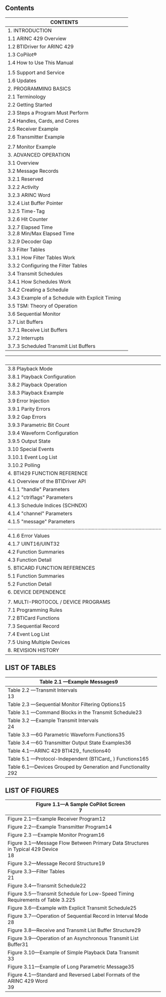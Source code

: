 ## <span id="page-0-0"></span>Contents

| CONTENTS                                         |  |
|--------------------------------------------------|--|
| 1. INTRODUCTION                                  |  |
| 1.1 ARINC 429 Overview                           |  |
| 1.2 BTIDriver for ARINC 429                      |  |
| 1.3 CoPilot®                                     |  |
| 1.4   How to Use This Manual                     |  |
|                                                  |  |
| 1.5 Support and Service                          |  |
| 1.6 Updates                                      |  |
| 2. PROGRAMMING BASICS                            |  |
| 2.1 Terminology                                  |  |
| 2.2 Getting Started                              |  |
| 2.3 Steps a Program Must Perform                 |  |
| 2.4 Handles, Cards, and Cores                    |  |
| 2.5 Receiver Example                             |  |
| 2.6 Transmitter Example                          |  |
|                                                  |  |
| 2.7 Monitor Example                              |  |
| 3. ADVANCED OPERATION                            |  |
| 3.1 Overview                                     |  |
| 3.2 Message Records                              |  |
| 3.2.1 Reserved                                   |  |
| 3.2.2 Activity                                   |  |
| 3.2.3 ARINC Word                                 |  |
| 3.2.4 List Buffer Pointer                        |  |
| 3.2.5 Time-Tag                                   |  |
| 3.2.6 Hit Counter                                |  |
| 3.2.7 Elapsed Time<br>3.2.8 Min/Max Elapsed Time |  |
| 3.2.9 Decoder Gap                                |  |
| 3.3 Filter Tables                                |  |
| 3.3.1 How Filter Tables Work                     |  |
| 3.3.2 Configuring the Filter Tables              |  |
| 3.4 Transmit Schedules                           |  |
| 3.4.1 How Schedules Work                         |  |
| 3.4.2 Creating a Schedule                        |  |
| 3.4.3 Example of a Schedule with Explicit Timing |  |
| 3.5 TSM: Theory of Operation                     |  |
| 3.6 Sequential Monitor                           |  |
| 3.7 List Buffers                                 |  |
| 3.7.1 Receive List Buffers                       |  |
| 3.7.2 Interrupts                                 |  |
| 3.7.3 Scheduled Transmit List Buffers            |  |

| 3.7.4 Asynchronous Transmit List Buffers                                                                                                                                       |  |
|--------------------------------------------------------------------------------------------------------------------------------------------------------------------------------|--|
| 3.8 Playback Mode                                                                                                                                                              |  |
| 3.8.1 Playback Configuration                                                                                                                                                   |  |
| 3.8.2 Playback Operation                                                                                                                                                       |  |
| 3.8.3 Playback Example                                                                                                                                                         |  |
| 3.9 Error Injection                                                                                                                                                            |  |
| 3.9.1 Parity Errors                                                                                                                                                            |  |
| 3.9.2 Gap Errors                                                                                                                                                               |  |
| 3.9.3 Parametric Bit Count                                                                                                                                                     |  |
| 3.9.4 Waveform Configuration                                                                                                                                                   |  |
| 3.9.5 Output State                                                                                                                                                             |  |
| 3.10 Special Events                                                                                                                                                            |  |
| 3.10.1 Event Log List                                                                                                                                                          |  |
| 3.10.2 Polling                                                                                                                                                                 |  |
| 4. BTI429 FUNCTION REFERENCE                                                                                                                                                   |  |
| 4.1 Overview of the BTIDriver API                                                                                                                                              |  |
| 4.1.1 "handle" Parameters                                                                                                                                                      |  |
| 4.1.2 "ctriflags" Parameters                                                                                                                                                   |  |
| 4.1.3 Schedule Indices (SCHNDX)                                                                                                                                                |  |
| 4.1.4 "channel" Parameters                                                                                                                                                     |  |
| 4.1.5 "message" Parameters ……………………………………………………………………………………………………………………………………………………………………………………………………………………………………………………………………………………………………………………………………………………………………………………………………… |  |
| 4.1.6 Error Values                                                                                                                                                             |  |
| 4.1.7 UINT16/UINT32                                                                                                                                                            |  |
| 4.2 Function Summaries                                                                                                                                                         |  |
| 4.3 Function Detail                                                                                                                                                            |  |
| 5. BTICARD FUNCTION REFERENCES                                                                                                                                                 |  |
| 5.1 Function Summaries                                                                                                                                                         |  |
| 5.2 Function Detail                                                                                                                                                            |  |
| 6. DEVICE DEPENDENCE                                                                                                                                                           |  |
|                                                                                                                                                                                |  |
| 7. MULTI-PROTOCOL / DEVICE PROGRAMS                                                                                                                                            |  |
| 7.1 Programming Rules                                                                                                                                                          |  |
| 7.2 BTICard Functions                                                                                                                                                          |  |
| 7.3 Sequential Record                                                                                                                                                          |  |
| 7.4 Event Log List                                                                                                                                                             |  |
| 7.5 Using Multiple Devices                                                                                                                                                     |  |
| 8. REVISION HISTORY                                                                                                                                                            |  |

## **LIST OF TABLES**

| Table 2.1 —Example Messages9                                     |  |
|------------------------------------------------------------------|--|
| Table 2.2 —Transmit Intervals<br>13                              |  |
| Table 2.3 —Sequential Monitor Filtering Options15                |  |
| Table 3.1 —Command Blocks in the Transmit Schedule23             |  |
| Table 3.2 —Example Transmit Intervals<br>24                      |  |
| Table 3.3 —6G Parametric Waveform Functions35                    |  |
| Table 3.4 —6G Transmitter Output State Examples36                |  |
| Table 4.1—ARINC 429 BTI429_ functions40                          |  |
| Table 5.1 —Protocol-Independent (BTICard_ ) Functions165         |  |
| Table 6.1—Devices Grouped by Generation and Functionality<br>292 |  |

## **LIST OF FIGURES**

| Figure 1.1—A Sample CoPilot Screen<br>7                                             |  |
|-------------------------------------------------------------------------------------|--|
| Figure 2.1—Example Receiver Program12                                               |  |
| Figure 2.2—Example Transmitter Program14                                            |  |
| Figure 2.3 —Example Monitor Program16                                               |  |
| Figure 3.1—Message Flow Between Primary Data Structures in Typical 429 Device<br>18 |  |
| Figure 3.2—Message Record Structure19                                               |  |
| Figure 3.3—Filter Tables<br>21                                                      |  |
| Figure 3.4—Transmit Schedule22                                                      |  |
| Figure 3.5—Transmit Schedule for Low-Speed Timing Requirements of Table 3.225       |  |
| Figure 3.6—Example with Explicit Transmit Schedule25                                |  |
| Figure 3.7—Operation of Sequential Record in Interval Mode<br>28                    |  |
| Figure 3.8—Receive and Transmit List Buffer Structure29                             |  |
| Figure 3.9—Operation of an Asynchronous Transmit List Buffer31                      |  |
| Figure 3.10—Example of Simple Playback Data Transmit<br>33                          |  |
| Figure 3.11—Example of Long Parametric Message35                                    |  |
| Figure 4.1—Standard and Reversed Label Formats of the ARINC 429 Word<br>39          |  |
